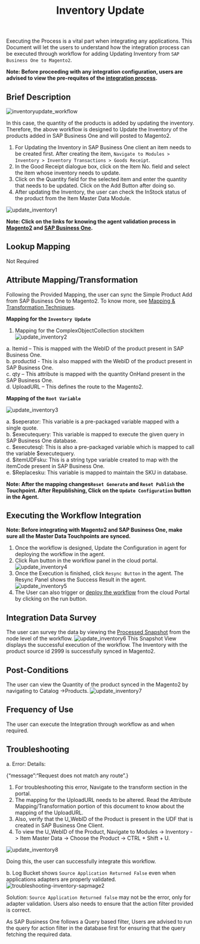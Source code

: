 ﻿---
title: "Inventory Update"
toc: true
tag: developers
category: "Integration"
deprecated: 
    url: "/processflow/overview-of-processflow"
    title: "Overview of ProcessFlow"
menus: 
    sapbmagentointegration:
        icon: fa fa-wpexplorer
        weight: 4             
        title: "Inventory Update"
        identifier: sapbmage2integration
---

Executing the Process is a vital part when integrating any applications. This Document will let the users to understand how the integration process can be executed through workflow for 
adding Updating Inventory from `SAP Business One to Magento2`.

**Note: Before proceeding with any integration configuration, users are advised to view the pre-requites of the [integration process](/integration/SAPB1-Magento2/).** 

## Brief Description

![inventoryupdate_workflow](/staticfiles/integration/media/inventoryupdate_workflow.png)

In this case, the quantity of the products is added by updating the inventory. Therefore, the above workflow is designed to Update the Inventory of the products added in SAP Business One and will posted to Magento2.

1.	For Updating the Inventory in SAP Business One client an item needs to be created first. After creating the item, `Navigate to Modules > Inventory > Inventory Transactions > Goods Receipt`.
2.	In the Good Receipt dialogue box, click on the Item No. field and select the item whose inventory needs to update.
3.	Click on the Quantity field for the selected item and enter the quantity that needs to be updated. Click on the Add Button after doing so. 
4.	After updating the Inventory, the user can check the InStock status of the product from the Item Master Data Module.

![update_inventory1](/staticfiles/integration/media/update_inventory1.png)

**Note: Click on the links for knowing the agent validation process in [Magento2](/connectors/magento2/) and [SAP Business One](/connectors/Sap-Business-One/).**

## Lookup Mapping

Not Required


## Attribute Mapping/Transformation

Following the Provided Mapping, the user can sync the Simple Product Add from SAP Business One to Magento2. 
To know more, see  [Mapping & Transformation Techniques](/transformation/steps-to-cutomize-prebuilt-mapping/).

**Mapping for the `Inventory Update`**

1.	Mapping for the ComplexObjectCollection stockItem
![update_inventory2](/staticfiles/integration/media/update_inventory2.png)                         

a.	Itemid – This is mapped with the WebID of the product present in SAP Business One.                         
b.	productid - This is also mapped with the WebID of the product present in SAP Business One.                              
c.	qty – This attribute is mapped with the quantity OnHand present in the SAP Business One.                             
d.	UploadURL – This defines the route to the Magento2.                                 

**Mapping of the `Root Variable`**

![update_inventory3](/staticfiles/integration/media/update_inventory3.png)

a. $seperator: This variable is a pre-packaged variable mapped with a single quote.                              
b. $executequery: This variable is mapped to execute the given query in SAP Business One database.                                               
c. $executesql: This is also a pre-packaged variable which is mapped to call the variable $executequery.                                                      
d. $itemUDFsku: This is a string type variable created to map with the itemCode present in SAP Business One.                                         
e. $Replacesku: This variable is mapped to maintain the SKU in database.                                       

**Note: After the mapping changes`Reset Generate` and `Reset Publish` the Touchpoint. After Republishing, 
 Click on the `Update Configuration` button in the Agent.**

## Executing the Workflow Integration

**Note: Before integrating with Magento2 and SAP Business One, make sure all the Master Data Touchpoints are synced.**

1.	Once the workflow is designed, Update the Configuration in agent for deploying the workflow in the agent.
2.	Click Run button in the workflow panel in the cloud portal.
![update_inventory4](/staticfiles/integration/media/update_inventory4.png)
3. Once the Execution is finished, click `Resync Button` in the agent. The Resync Panel shows the Success Result in the agent. 
![update_inventory5](/staticfiles/integration/media/update_inventory5.png)
4. The User can also trigger or [deploy the workflow](/workflow/deploying-and-executing/) from the cloud Portal by clicking on the run button.


## Integration Data Survey

The user can survey the data by viewing the [Processed Snapshot](/workflow/list-of-snapshot/) from the node level of the workflow. 
![update_inventory6](/staticfiles/integration/media/update_inventory6.png)
This Snapshot View displays the successful execution of the workflow. The Inventory with the product source id 2999 is successfully synced in Magento2.

## Post-Conditions

The user can view the Quantity of the product synced in the Magento2 by navigating to Catalog ->Products.
![update_inventory7](/staticfiles/integration/media/update_inventory7.png)

## Frequency of Use

The user can execute the Integration through workflow as and when required. 

## Troubleshooting

a. Error: Details:

{“message”:“Request does not match any route”.} 

1.	For troubleshooting this error, Navigate to the transform section in the portal.
2.	The mapping for the UploadURL needs to be altered. Read the Attribute Mapping/Transformation portion of this document to know about the mapping of the UploadURL.
3.	Also, verify that the U_WebID of the Product is present in the UDF that is created in SAP Business One Client. 
4.	To view the U_WebID of the Product, Navigate to Modules -> Inventory -> Item Master Data -> Choose the Product -> CTRL + Shift + U.                   

![update_inventory8](/staticfiles/integration/media/update_inventory8.png)

Doing this, the user can successfully integrate this workflow. 

b.	Log Bucket shows `Source Application Returned False` even when applications adapters are properly validated.
![troubleshooting-inventory-sapmage2](/staticfiles/integration/media/troubleshooting-inventory-sapmage2.png)

Solution: `Source Application Returned false` may not be the error, only for adapter validation. Users also needs to ensure that the action filter provided is correct. 

As SAP Business One follows a Query based filter, Users are advised to run the query for action filter in the database first for ensuring that the query fetching the required data.


